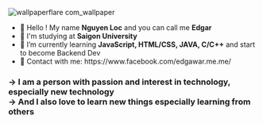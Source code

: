 

![wallpaperflare com_wallpaper](https://user-images.githubusercontent.com/77919820/145677644-66993ce3-d06a-44f8-be5d-cee6c9b4fa18.jpg)

<ul>
<li align="left">👋 Hello ! My name <strong>Nguyen Loc</strong> and you can call me <strong>Edgar</strong></li>
<li align="left">🏫 I'm studying at <strong>Saigon University</strong></li>
<li align="left">🌱 I’m currently learning <strong>JavaScript, HTML/CSS, JAVA, C/C++</strong> and start to become Backend Dev</li>
<li align="left">🔗 Contact with me: https://www.facebook.com/edgawar.me.me/</li>
</ul>

<h3 align="left"> -> I am a person with passion and interest in technology, especially new technology
</br>-> And I also love to learn new things especially learning from others</h3>

<!-- <div align="center">
<div align="left">
<p><img align="left" src="https://github-readme-streak-stats.herokuapp.com/?user=edgarignite16&count_private=true&theme=white&hide_border=false"/></p>
<p><img align="left" src="https://github-readme-stats.vercel.app/api?username=EdgarIgnite16&count_private=true&show_icons=true&theme=white&hide_border=false"/></p>
</div align="right">
<div><p><img align="center" src="https://github-readme-stats.vercel.app/api/top-langs/?username=EdgarIgnite16&langs_count=10&count_private=true&theme=white&show_icons=true&hide_border=false"/></p></div>
</div>
 -->







